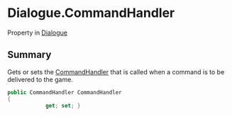 # Dialogue.CommandHandler

Property in [Dialogue](/api/csharp/yarn.dialogue.md)

## Summary


Gets or sets the  <a href="yarn.commandhandler.md">CommandHandler</a>  that is
called when a command is to be delivered to the game.


```csharp
public CommandHandler CommandHandler
{
            get; set; }
```

